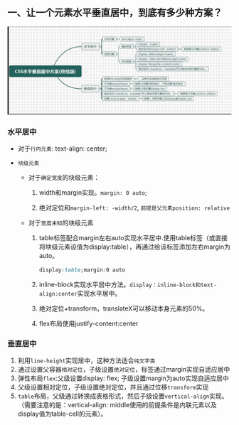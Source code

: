 ## 一、让一个元素水平垂直居中，到底有多少种方案？



![image-20210412171130821](元素居中，到底有多少种方案？.assets/image-20210412171130821.png)

### 水平居中

- 对于`行内元素`: text-align: center;

- `块级元素`

  - 对于`确定宽度`的块级元素：

    1. width和margin实现。`margin: 0 auto`;

    2. 绝对定位和`margin-left: -width/2`, `前提是父元素position: relative`

   - 对于`宽度未知`的块级元素
  
      1. table标签配合margin左右auto实现水平居中.使用table标签（或直接将块级元素设值为display:table），再通过给该标签添加左右margin为auto。
  
         ```css
         display:table;margin:0 auto
         ```
  
      2. inline-block实现水平居中方法。`display：inline-block和text-align:center`实现水平居中。
  
      3. 绝对定位+transform，translateX可以移动本身元素的50%。
  
      4. flex布局使用justify-content:center

### 垂直居中

1. 利用`line-height`实现居中，这种方法适合`纯文字类`
2. 通过设置父容器`相对定位`，子级设置`绝对定位`，标签通过margin实现自适应居中
3. 弹性布局`flex`:父级设置display: flex; 子级设置margin为auto实现自适应居中
4. 父级设置相对定位，子级设置绝对定位，并且通过位移`transform`实现
5. `table`布局，父级通过转换成表格形式，然后子级设置`vertical-align`实现。（需要注意的是：vertical-align: middle使用的前提条件是内联元素以及display值为table-cell的元素）。


